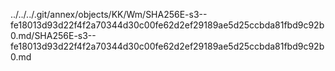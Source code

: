 ../../../.git/annex/objects/KK/Wm/SHA256E-s3--fe18013d93d22f4f2a70344d30c00fe62d2ef29189ae5d25ccbda81fbd9c92b0.md/SHA256E-s3--fe18013d93d22f4f2a70344d30c00fe62d2ef29189ae5d25ccbda81fbd9c92b0.md